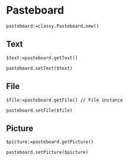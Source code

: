 ﻿# Pasteboard

```4d
pasteboard:=classy.Pasteboard.new()
```

## Text

```4d
$text:=pasteboard.getText()
```

```4d
pasteboard.setText($text)
```

## File

```4d
$file:=pasteboard.getFile() // File instance
```

```4d
pasteboard.setFile($file)
```

## Picture

```4d
$picture:=pasteboard.getPicture()
```

```4d
pasteboard.setPicture($picture)
```


